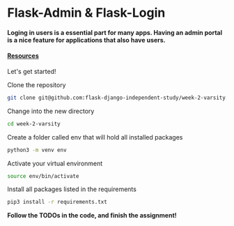 # Flask-Admin & Flask-Login

#### Loging in users is a essential part for many apps. Having an admin portal is a nice feature for applications that also have users.

#### [Resources](https://github.com/flask-django-independent-study/varsity/blob/master/Resources/Week-2.md)

Let's get started!

Clone the repository
```zsh
git clone git@github.com:flask-django-independent-study/week-2-varsity.git
```

Change into the new directory
```zsh
cd week-2-varsity
```

Create a folder called env that will hold all installed packages
```zsh
python3 -m venv env
```

Activate your virtual environment
```zsh
source env/bin/activate
```

Install all packages listed in the requirements
```zsh
pip3 install -r requirements.txt
```

**Follow the TODOs in the code, and finish the assignment!**
